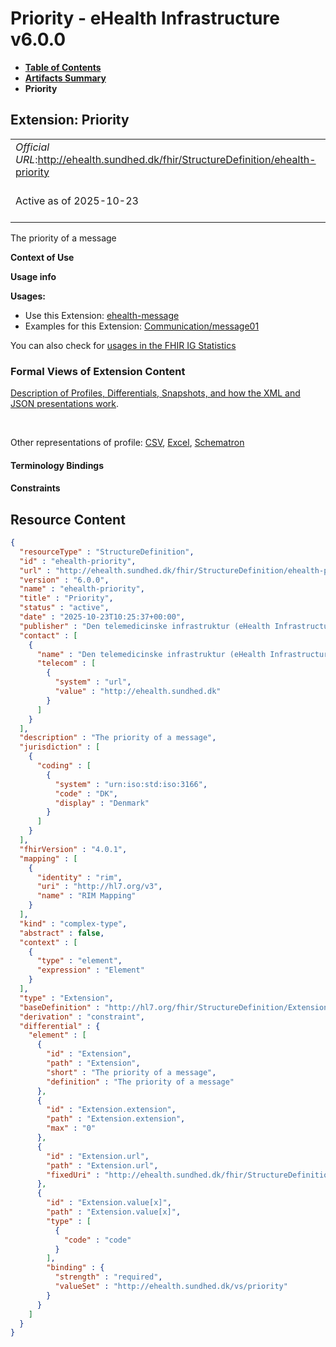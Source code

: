 # Priority - eHealth Infrastructure v6.0.0

* [**Table of Contents**](toc.md)
* [**Artifacts Summary**](artifacts.md)
* **Priority**

## Extension: Priority 

| | |
| :--- | :--- |
| *Official URL*:http://ehealth.sundhed.dk/fhir/StructureDefinition/ehealth-priority | *Version*:6.0.0 |
| Active as of 2025-10-23 | *Computable Name*:ehealth-priority |

The priority of a message

**Context of Use**

**Usage info**

**Usages:**

* Use this Extension: [ehealth-message](StructureDefinition-ehealth-message.md)
* Examples for this Extension: [Communication/message01](Communication-message01.md)

You can also check for [usages in the FHIR IG Statistics](https://packages2.fhir.org/xig/dk.ehealth.sundhed.fhir.ig.core|current/StructureDefinition/ehealth-priority)

### Formal Views of Extension Content

 [Description of Profiles, Differentials, Snapshots, and how the XML and JSON presentations work](http://build.fhir.org/ig/FHIR/ig-guidance/readingIgs.html#structure-definitions). 

 

Other representations of profile: [CSV](StructureDefinition-ehealth-priority.csv), [Excel](StructureDefinition-ehealth-priority.xlsx), [Schematron](StructureDefinition-ehealth-priority.sch) 

#### Terminology Bindings

#### Constraints



## Resource Content

```json
{
  "resourceType" : "StructureDefinition",
  "id" : "ehealth-priority",
  "url" : "http://ehealth.sundhed.dk/fhir/StructureDefinition/ehealth-priority",
  "version" : "6.0.0",
  "name" : "ehealth-priority",
  "title" : "Priority",
  "status" : "active",
  "date" : "2025-10-23T10:25:37+00:00",
  "publisher" : "Den telemedicinske infrastruktur (eHealth Infrastructure)",
  "contact" : [
    {
      "name" : "Den telemedicinske infrastruktur (eHealth Infrastructure)",
      "telecom" : [
        {
          "system" : "url",
          "value" : "http://ehealth.sundhed.dk"
        }
      ]
    }
  ],
  "description" : "The priority of a message",
  "jurisdiction" : [
    {
      "coding" : [
        {
          "system" : "urn:iso:std:iso:3166",
          "code" : "DK",
          "display" : "Denmark"
        }
      ]
    }
  ],
  "fhirVersion" : "4.0.1",
  "mapping" : [
    {
      "identity" : "rim",
      "uri" : "http://hl7.org/v3",
      "name" : "RIM Mapping"
    }
  ],
  "kind" : "complex-type",
  "abstract" : false,
  "context" : [
    {
      "type" : "element",
      "expression" : "Element"
    }
  ],
  "type" : "Extension",
  "baseDefinition" : "http://hl7.org/fhir/StructureDefinition/Extension",
  "derivation" : "constraint",
  "differential" : {
    "element" : [
      {
        "id" : "Extension",
        "path" : "Extension",
        "short" : "The priority of a message",
        "definition" : "The priority of a message"
      },
      {
        "id" : "Extension.extension",
        "path" : "Extension.extension",
        "max" : "0"
      },
      {
        "id" : "Extension.url",
        "path" : "Extension.url",
        "fixedUri" : "http://ehealth.sundhed.dk/fhir/StructureDefinition/ehealth-priority"
      },
      {
        "id" : "Extension.value[x]",
        "path" : "Extension.value[x]",
        "type" : [
          {
            "code" : "code"
          }
        ],
        "binding" : {
          "strength" : "required",
          "valueSet" : "http://ehealth.sundhed.dk/vs/priority"
        }
      }
    ]
  }
}

```
